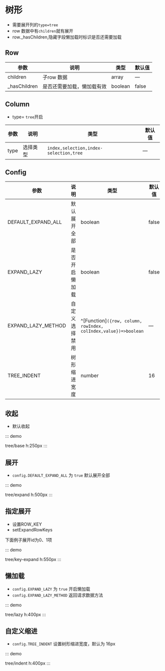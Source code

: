 # 树形

-   需要展开列的`type=tree`
-   row 数据中有`children`就有展开
-   row._hasChildren,隐藏字段懒加载时标识是否还需要加载

## Row
| 参数         | 说明                       | 类型    | 默认值 |
| ------------ | -------------------------- | ------- | ------ |
| children     | 子row 数据                 | array   | —      |
| _hasChildren | 是否还需要加载，懒加载有效 | boolean | false  |


## Column

-   type= `tree`开启

| 参数 | 说明     | 类型                                   | 默认值 |
| ---- | -------- | -------------------------------------- | ------ |
| type | 选择类型 | `index,selection,index-selection,tree` | —      |

## Config

| 参数               | 说明           | 类型                                                            | 默认值 |
| ------------------ | -------------- | --------------------------------------------------------------- | ------ |
| DEFAULT_EXPAND_ALL | 默认展开全部   | boolean                                                         | false  |
| EXPAND_LAZY        | 是否开启懒加载 | boolean                                                         | false  |
| EXPAND_LAZY_METHOD | 自定义选择禁用 | ^[Function]`({row, column, rowIndex, colIndex,value})=>boolean` | —      |
| TREE_INDENT        | 树形缩进宽度   | number                                                          | 16     |

## 收起

-   默认收起

::: demo

tree/base
h:250px
:::

## 展开

-   `config.DEFAULT_EXPAND_ALL` 为 `true` 默认展开全部

::: demo

tree/expand
h:500px
:::

## 指定展开
- 设置ROW_KEY
- setExpandRowKeys

 下面例子展开id为0、1项

::: demo

tree/key-expand
h:550px
:::


## 懒加载

-   `config.EXPAND_LAZY` 为 `true` 开启懒加载
-   `config.EXPAND_LAZY_METHOD` 返回请求数据方法

::: demo

tree/lazy
h:400px
:::

## 自定义缩进

-   `config.TREE_INDENT` 设置树形缩进宽度，默认为 16px

::: demo

tree/indent
h:400px
:::
